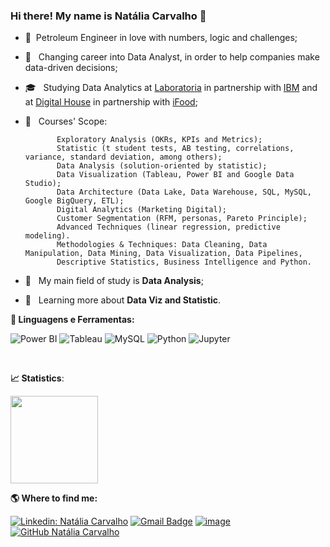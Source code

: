 ### Hi there! My name is Natália Carvalho 👋

- :woman:&nbsp; Petroleum Engineer in love with numbers, logic and challenges;

- 🤔 &nbsp; Changing career into Data Analyst, in order to help companies make data-driven decisions;

- 🎓 &nbsp; Studying Data Analytics at <a href="https://www.laboratoria.la/br">Laboratoria</a> in partnership with <a href="https://www.ibm.com/br-pt">IBM</a> and at <a href="https://www.digitalhouse.com/br">Digital House</a> in partnership with <a href="https://medium.com/ifood-tech">iFood</a>;

- 🚀 &nbsp; Courses' Scope:

             Exploratory Analysis (OKRs, KPIs and Metrics);
             Statistic (t student tests, AB testing, correlations, variance, standard deviation, among others);
             Data Analysis (solution-oriented by statistic);
             Data Visualization (Tableau, Power BI and Google Data Studio);
             Data Architecture (Data Lake, Data Warehouse, SQL, MySQL, Google BigQuery, ETL);
             Digital Analytics (Marketing Digital);
             Customer Segmentation (RFM, personas, Pareto Principle);
             Advanced Techniques (linear regression, predictive modeling).
             Methodologies & Techniques: Data Cleaning, Data Manipulation, Data Mining, Data Visualization, Data Pipelines, 
             Descriptive Statistics, Business Intelligence and Python.

- 💼 &nbsp; My main field of study is **Data Analysis**;

- 🌱 &nbsp; Learning more about **Data Viz and Statistic**.

<b> 🚀 **Linguagens e Ferramentas</b>:**

 ![Power BI](https://img.shields.io/badge/-Power%20BI-black?style=plastic&logo=Power-BI)
 ![Tableau](https://img.shields.io/badge/-Tableau-black?style=plastic&logo=Tableau)
 ![MySQL](https://img.shields.io/badge/-MySQL-333333?style=flat&logo=mysql)
 ![Python](https://img.shields.io/badge/-Python-black?style=flat-square&logo=Python)
 ![Jupyter](https://img.shields.io/badge/-Jupyter-black?style=flat-square&logo=Jupyter)
 
 
 <br>

<b> :chart_with_upwards_trend: Statistics</b>:


<a href="https://github.com/nataliagcarvalho">
  <img height="140em" src="https://github-readme-stats.vercel.app/api/top-langs/?username=nataliagcarvalho&layout=compact&langs_count=8&theme=dark"/>
</a>

<b> :earth_americas: Where to find me:  </b>


[![Linkedin: Natália Carvalho](https://img.shields.io/badge/-nataliacarvalho-blue?style=flat-square&logo=Linkedin&logoColor=white&link=https://www.linkedin.com/in/nataliagscarvalho/)](https://www.linkedin.com/in/nataliagscarvalho/)
[![Gmail Badge](https://img.shields.io/badge/-nataliagsantanna@hotmail.com-006bed?style=flat-square&logo=Gmail&logoColor=white&link=mailto:nataliagsantanna@hotmail.com)](mailto:nataliagsantanna@hotmail.com)
[![image](https://img.shields.io/badge/Microsoft_Outlook-0078D4?style=for-the-badge&logo=microsoft-outlook&logoColor=white)](mailto:nataliagsantanna@hotmail.com)
[![GitHub Natália Carvalho]( https://img.shields.io/github/followers/VanessaSwerts?label=follow&style=social)](https://github.com/nataliagcarvalho)
